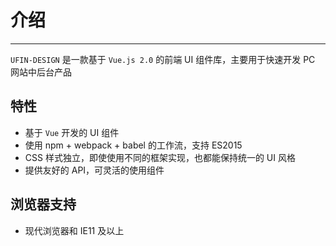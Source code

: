 # 介绍

---

`UFIN-DESIGN` 是一款基于 `Vue.js 2.0` 的前端 UI 组件库，主要用于快速开发 PC 网站中后台产品

## 特性

- 基于 `Vue` 开发的 UI 组件
- 使用 npm + webpack + babel 的工作流，支持 ES2015
- CSS 样式独立，即使使用不同的框架实现，也都能保持统一的 UI 风格
- 提供友好的 API，可灵活的使用组件

## 浏览器支持

- 现代浏览器和 IE11 及以上
